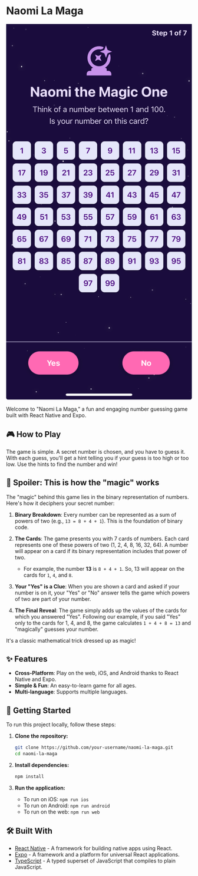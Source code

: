 # Naomi La Maga

![Naomi la Maga Game Preview](./assets/preview.jpeg)

Welcome to "Naomi La Maga," a fun and engaging number guessing game built with React Native and Expo.

## 🎮 How to Play

The game is simple. A secret number is chosen, and you have to guess it. With each guess, you'll get a hint telling you if your guess is too high or too low. Use the hints to find the number and win!

## 🤔 Spoiler: This is how the "magic" works

The "magic" behind this game lies in the binary representation of numbers. Here's how it deciphers your secret number:

1.  **Binary Breakdown**: Every number can be represented as a sum of powers of two (e.g., `13 = 8 + 4 + 1`). This is the foundation of binary code.

2.  **The Cards**: The game presents you with 7 cards of numbers. Each card represents one of these powers of two (1, 2, 4, 8, 16, 32, 64). A number will appear on a card if its binary representation includes that power of two.
    -   For example, the number **13** is `8 + 4 + 1`. So, 13 will appear on the cards for `1`, `4`, and `8`.

3.  **Your "Yes" is a Clue**: When you are shown a card and asked if your number is on it, your "Yes" or "No" answer tells the game which powers of two are part of your number.

4.  **The Final Reveal**: The game simply adds up the values of the cards for which you answered "Yes". Following our example, if you said "Yes" only to the cards for 1, 4, and 8, the game calculates `1 + 4 + 8 = 13` and "magically" guesses your number.

It's a classic mathematical trick dressed up as magic!

## ✨ Features

-   **Cross-Platform**: Play on the web, iOS, and Android thanks to React Native and Expo.
-   **Simple & Fun**: An easy-to-learn game for all ages.
-   **Multi-language**: Supports multiple languages.

## 🚀 Getting Started

To run this project locally, follow these steps:

1.  **Clone the repository:**
    ```bash
    git clone https://github.com/your-username/naomi-la-maga.git
    cd naomi-la-maga
    ```

2.  **Install dependencies:**
    ```bash
    npm install
    ```

3.  **Run the application:**
    -   To run on iOS: `npm run ios`
    -   To run on Android: `npm run android`
    -   To run on the web: `npm run web`

## 🛠️ Built With

-   [React Native](https://reactnative.dev/) - A framework for building native apps using React.
-   [Expo](https://expo.dev/) - A framework and a platform for universal React applications.
-   [TypeScript](https://www.typescriptlang.org/) - A typed superset of JavaScript that compiles to plain JavaScript. 